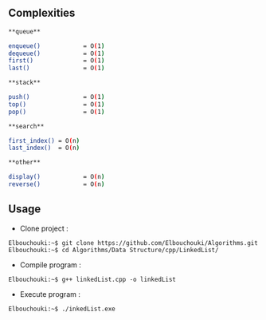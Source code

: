 ## Complexities

 ```sh
**queue**

enqueue()            = O(1)
dequeue()            = O(1)
first()              = O(1)
last()               = O(1)

**stack**

push()               = O(1)
top()                = O(1)
pop()                = O(1)

**search**

first_index() = O(n)
last_index()  = O(n)

**other**

display()            = O(n)
reverse()            = O(n)
```

## Usage

- Clone project : 
  
 ```console
Elbouchouki:~$ git clone https://github.com/Elbouchouki/Algorithms.git
Elbouchouki:~$ cd Algorithms/Data Structure/cpp/LinkedList/
```

- Compile program : 
  
 ```console
Elbouchouki:~$ g++ linkedList.cpp -o linkedList
```

- Execute program : 
  
 ```console
Elbouchouki:~$ ./inkedList.exe
```